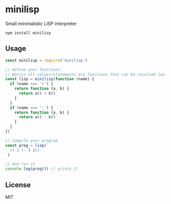 # minilisp

Small minimalistic LISP interpreter

```
npm install minilisp
```

## Usage

``` js
const minilisp = require('minilisp')

// Define your functions.
// Notice all values/statements are functions that can be resolved lazily.
const lisp = minilisp(function (name) {
  if (name === '+') {
    return function (a, b) {
      return a() + b()
    }
  }
  if (name === '-') {
    return function (a, b) {
      return a() - b()
    }
  }
})

// Compile your program
const prog = lisp(`
  (+ 1 (- 3 2))
`)

// And run it
console.log(prog()) // prints 2!
```

## License

MIT

